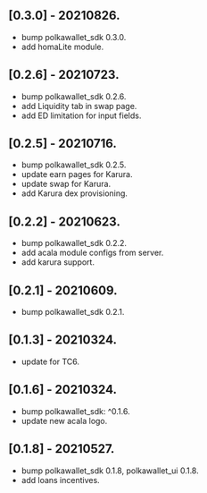 ## [0.3.0] - 20210826.

* bump polkawallet_sdk 0.3.0.
* add homaLite module.

## [0.2.6] - 20210723.

* bump polkawallet_sdk 0.2.6.
* add Liquidity tab in swap page.
* add ED limitation for input fields.

## [0.2.5] - 20210716.

* bump polkawallet_sdk 0.2.5.
* update earn pages for Karura.
* update swap for Karura.
* add Karura dex provisioning.

## [0.2.2] - 20210623.

* bump polkawallet_sdk 0.2.2.
* add acala module configs from server.
* add karura support.

## [0.2.1] - 20210609.

* bump polkawallet_sdk 0.2.1.

## [0.1.3] - 20210324.

* update for TC6.

## [0.1.6] - 20210324.

* bump polkawallet_sdk: ^0.1.6.
* update new acala logo.

## [0.1.8] - 20210527.

* bump polkawallet_sdk 0.1.8, polkawallet_ui 0.1.8.
* add loans incentives.
